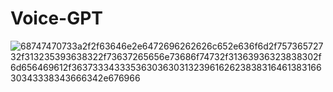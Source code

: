 # Voice-GPT

![68747470733a2f2f63646e2e6472696262626c652e636f6d2f75736572732f313235393638322f73637265656e73686f74732f31363936323838302f6d656469612f36373334333536303630313239616262383831646138316630343338343666342e676966](https://github.com/QC20/VUI-GPT-Voice-Assistant-Wizard/assets/36644388/0c03e142-5ea0-43a0-8d84-a6ae4963e859)
